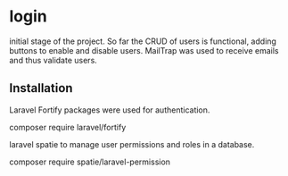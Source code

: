# login
 initial stage of the project. So far the CRUD of users is functional, adding buttons to enable and disable users. MailTrap was used to receive emails and thus validate users.

## Installation 
Laravel Fortify packages were used for authentication.

composer require laravel/fortify

laravel spatie to manage user permissions and roles in a database.

composer require spatie/laravel-permission